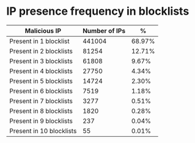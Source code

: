 # IP presence frequency in blocklists
| Malicious IP | Number of IPs | % |
|----|----|----|
| Present in 1 blocklist | 441004 | 68.97% |
| Present in 2 blocklists | 81254 | 12.71% |
| Present in 3 blocklists | 61808 | 9.67% |
| Present in 4 blocklists | 27750 | 4.34% |
| Present in 5 blocklists | 14724 | 2.30% |
| Present in 6 blocklists | 7519 | 1.18% |
| Present in 7 blocklists | 3277 | 0.51% |
| Present in 8 blocklists | 1820 | 0.28% |
| Present in 9 blocklists | 237 | 0.04% |
| Present in 10 blocklists | 55 | 0.01% |
